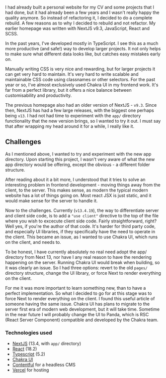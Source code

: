 I had already built a personal website for my CV and some projects that I had done, but it had already been a few years and I wasn't really happy the quality anymore. So instead of refactoring it, I decided to do a complete rebuild.
A few reasons as to why I decided to rebuild and not refactor. My earlier homepage was written with NextJS v9.3, JavaScript, React and SCSS. 

In the past years, I've developed mostly in TypeScript. I see this as a much more productive (and safe!) way to develop larger projects. It not only helps to make sure what different data looks like, but catches easy mistakes early on.

Manually writing CSS is very nice and rewarding, but for larger projects it can get very hard to maintain. It's very hard to write scalable and maintainable CSS code using classnames or other selectors. For the past year or so, I've almost exclusively used Chakra UI in my frontend work. It's far from a perfect library, but it offers a nice balance between customisability and productivity.

The previous homepage also had an older version of NextJS - `v9.3`. Since then, NextJS has had a few large releases, with the biggest one perhaps being `v13`. I had not had time to experiment with the `app/` directory functionality that the new version brings, so I wanted to try it out. I must say that after wrapping my head around it for a while, I really like it.



## Challenges

As I mentioned above, I wanted to try and experiment with the new app directory. Upon starting this project, I wasn't very aware of what the new app directory would be offering, except the obvious - a different folder structure. 

After reading about it a bit more, I understood that it tries to solve an interesting problem in frontend development - moving things away from the client, to the server. This makes sense, as modern the typical modern website has a lot of things going on. Most react JSX is just static, and it would make sense for the server to handle it.

Now to the challenges. Currently (`v13.4.19`), the way to differentiate server and client side code, is to add a `"use client"` directive to the top of the file where you wish to excecute client side code. Fairly straightforward, right? Well yes, if you're the author of that code. It's harder for third party code, and especially UI libraries, if they specifically have the need to operate in the client. This became an issue, as I wanted to use Chakra UI, which runs on the client, and needs to.

To be honest, I have currently absolutely no real need adopt the app/ directory from Next 13, nor have I any real reason to have the rendering happening on the server. Running Chakra UI would break when building, so it was clearly an issue. So I had three options: revert to the old `pages/` directory structure, change the UI library, or force Next to render everything on the client.

For me it was more important to learn something new, than to have a perfect implementation. So what I decided to go for at this stage was to force Next to render everything on the client. I found this useful article of someone having the same issue. Chakra UI has plans to migrate to the server first era of modern web development, but it will take time. Sometime in the near future I will probably change the UI to Panda, which is RSC (React Server Component) compatible and developed by the Chakra team.



### Technologies used
- [NextJS](https://nextjs.org) (13.4, with `app/`  directory)
- [React](https://react.dev) (18.2)
- [Typescript](https://www.typescriptlang.org) (5.2)
- [Chakra UI](https://chakra-ui.com)
- [Contentful](https://www.contentful.com) for a headless CMS
- [Vercel](https://vercel.com) for hosting



